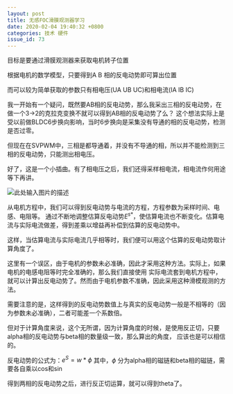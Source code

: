 ```yaml
---
layout: post
title: 无感FOC滑膜观测器学习
date: 2020-02-04 19:40:32 +0800
categories: 技术 硬件
issue_id: 73
---
```


目标是要通过滑膜观测器来获取电机转子位置

根据电机的数学模型，只要得到A B 相的反电动势即可算出位置

而可以较为简单获取的参数只有相电压(UA UB UC)和相电流(IA IB IC)

我一开始有一个疑问，既然要AB相的反电动势，那么我采出三相的反电动势，在做一个3->2的克拉克变换不就可以得到AB相的反电动势了么？
这个想法实际上是受以前做BLDC6步换向影响，当时6步换向是采集没有导通的相的反电动势，检测是否过零。

但现在在SVPWM中，三相是都导通着，并没有不导通的相，所以并不能检测到三相的反电动势，只能测出相电压。

好了，这是一个小插曲。有了相电压之后，我们还得采样相电流，相电流作何用途等下再讲。

![此处输入图片的描述][1]

从电机方程中，我们可以得到反电动势与电流的方程，方程参数为采样时间、电感、电阻等。
通过不断地调整估算反电动势$E^{s*}$，使估算电流也不断变化。估算电流与实际电流做差，得到差乘以增益再补偿到估算的反电动势中。

这样，当估算电流与实际电流几乎相等时，我们便可以用这个估算的反电动势取计算角度了。

这里有一个误区，由于电机的参数未必准确，因此才采用这种方法。实际上，如果电机的电感电阻等时完全准确的，那么我们直接使用
实际电流套到电机方程中，就可以计算出反电动势了。然而由于电机参数不准确，因此采用这种滑模观测的方法。

需要注意的是，这样得到的反电动势数值上与真实的反电动势一般是不相等的（因为参数未必准确），二者可能差一个系数倍。

但对于计算角度来说，这个无所谓，因为计算角度的时候，是使用反正切，只要alpha相的反电动势与beta相的数量级一致，那么算出的角度，
应该也是可以相信的。

反电动势的公式为：$e^S=w*\phi$
其中，$\phi$ 分为alpha相的磁链和beta相的磁链，需要各自乘以cos和sin

得到两相的反电动势之后，进行反正切运算，就可以得到theta了。


[1]: https://raw.githubusercontent.com/Ncerzzk/MyBlog/master/img/smo.png